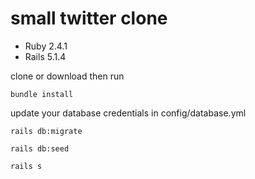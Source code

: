# small twitter clone

* Ruby 2.4.1
* Rails 5.1.4

clone or download then run

```
bundle install
```
update your database credentials in config/database.yml

```
rails db:migrate
```
```
rails db:seed
```
```
rails s
```
